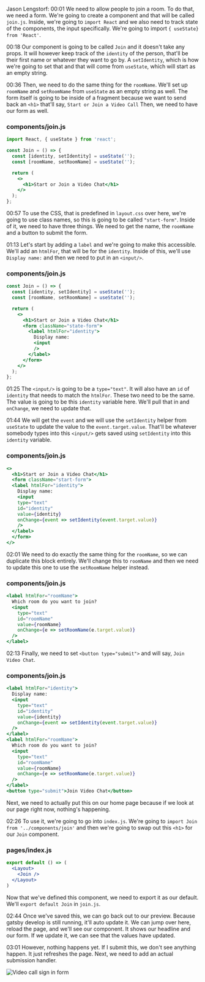 Jason Lengstorf: 00:01 We need to allow people to join a room. To do that, we need a form. We're going to create a component and that will be called `join.js`. Inside, we're going to `import React` and we also need to track state of the components, the input specifically. We're going to import `{ useState} from 'React'`.

00:18 Our component is going to be called `Join` and it doesn't take any props. It will however keep track of the `identity` of the person, that'll be their first name or whatever they want to go by. A `setIdentity`, which is how we're going to set that and that will come from `useState`, which will start as an empty string.

00:36 Then, we need to do the same thing for the `roomName`. We'll set up `roomName` and `setRoomName` from `useState` as an empty string as well. The form itself is going to be inside of a fragment because we want to send back an `<h1>` that'll say, `Start or Join a Video Call` Then, we need to have our form as well.

### components/join.js
```jsx
import React, { useState } from 'react';

const Join = () => {
  const [identity, setIdentity] = useState('');
  const [roomName, setRoomName] = useState('');

  return (
    <>
      <h1>Start or Join a Video Chat</h1>
    </>
  );
};
```

00:57 To use the CSS, that is predefined in `layout.css` over here, we're going to use class names, so this is going to be called `"start-form"`. Inside of it, we need to have three things. We need to get the name, the `roomName` and a button to submit the form.

01:13 Let's start by adding a `label` and we're going to make this accessible. We'll add an `htmlFor`, that will be for the `identity`. Inside of this, we'll use `Display name:` and then we need to put in an `<input/>`.

### components/join.js
```jsx
const Join = () => {
  const [identity, setIdentity] = useState('');
  const [roomName, setRoomName] = useState('');

  return (
    <>
      <h1>Start or Join a Video Chat</h1>
      <form className="state-form">
        <label htmlFor="identity">
          Display name:
          <input
          />
        </label>
      </form>
    </>
  );
};
```

01:25 The `<input/>` is going to be a `type="text"`. It will also have an `id` of `identity` that needs to match the `htmlFor`. These two need to be the same. The value is going to be this `identity` variable here. We'll pull that in and `onChange`, we need to update that.

01:44 We will get the `event` and we will use the `setIdentity` helper from `useState` to update the value to the `event.target.value`. That'll be whatever somebody types into this `<input/>` gets saved using `setIdentity` into this `identity` variable.

### components/join.js
```jsx
<>
  <h1>Start or Join a Video Chat</h1>
  <form className="start-form">
  <label htmlFor="identity">
    Display name:
    <input
    type="text"
    id="identity"
    value={identity}
    onChange={event => setIdentity(event.target.value)}
    />
  </label>
  </form>
</>
```

02:01 We need to do exactly the same thing for the `roomName`, so we can duplicate this block entirely. We'll change this to `roomName` and then we need to update this one to use the `setRoomName` helper instead.

### components/join.js
```jsx
<label htmlFor="roomName">
  Which room do you want to join?
  <input
    type="text"
    id="roomName"
    value={roomName}
    onChange={e => setRoomName(e.target.value)}
  />
</label>
```

02:13 Finally, we need to set `<button type="submit">` and will say, `Join Video Chat`.

### components/join.js
```jsx
<label htmlFor="identity">
  Display name:
  <input
    type="text"
    id="identity"
    value={identity}
    onChange={event => setIdentity(event.target.value)}
  />  
</label>
<label htmlFor="roomName">
  Which room do you want to join?
  <input
    type="text"
    id="roomName"
    value={roomName}
    onChange={e => setRoomName(e.target.value)}
  />
</label>
<button type="submit">Join Video Chat</button>
```

Next, we need to actually put this on our home page because if we look at our page right now, nothing's happening.

02:26 To use it, we're going to go into `index.js`. We're going to `import Join from '../components/join'` and then we're going to swap out this `<h1>` for our `Join` component. 

### pages/index.js
```jsx
export default () => (
  <Layout>
    <Join />
  </Layout>
)
```

Now that we've defined this component, we need to export it as our default. We'll `export default Join` in `join.js`.

02:44 Once we've saved this, we can go back out to our preview. Because gatsby develop is still running, it'll auto update it. We can jump over here, reload the page, and we'll see our component. It shows our headline and our form. If we update it, we can see that the values have updated.

03:01 However, nothing happens yet. If I submit this, we don't see anything happen. It just refreshes the page. Next, we need to add an actual submission handler.

![Video call sign in form](https://res.cloudinary.com/dg3gyk0gu/image/upload/v1576277267/transcript-images/gatsby-create-a-react-form-in-gatsby-form.jpg)